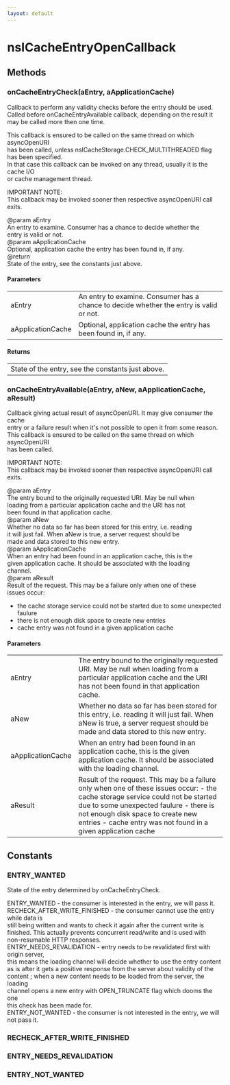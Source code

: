 ```yaml
---
layout: default
---
```


# nsICacheEntryOpenCallback #

## Methods ##

### onCacheEntryCheck(aEntry, aApplicationCache) ###
  
Callback to perform any validity checks before the entry should be used.  
Called before onCacheEntryAvailable callback, depending on the result it  
may be called more then one time.  
  
This callback is ensured to be called on the same thread on which asyncOpenURI  
has been called, unless nsICacheStorage.CHECK_MULTITHREADED flag has been specified.  
In that case this callback can be invoked on any thread, usually it is the cache I/O  
or cache management thread.  
  
IMPORTANT NOTE:   
This callback may be invoked sooner then respective asyncOpenURI call exits.  
  
@param aEntry  
   An entry to examine.  Consumer has a chance to decide whether the  
   entry is valid or not.  
@param aApplicationCache  
   Optional, application cache the entry has been found in, if any.  
@return  
   State of the entry, see the constants just above.  
  

#### Parameters ####

<table>

<tr>
<td>aEntry</td>
<td>   An entry to examine.  Consumer has a chance to decide whether the  
   entry is valid or not.  
</td>
</tr>

<tr>
<td>aApplicationCache</td>
<td>   Optional, application cache the entry has been found in, if any.  
</td>
</tr>

</table>

#### Returns ####

<table>

<tr>
<td>   State of the entry, see the constants just above.  
</td>
</tr>

</table>

### onCacheEntryAvailable(aEntry, aNew, aApplicationCache, aResult) ###
  
Callback giving actual result of asyncOpenURI.  It may give consumer the cache   
entry or a failure result when it's not possible to open it from some reason.  
This callback is ensured to be called on the same thread on which asyncOpenURI  
has been called.  
  
IMPORTANT NOTE:   
This callback may be invoked sooner then respective asyncOpenURI call exits.  
  
@param aEntry  
   The entry bound to the originally requested URI.  May be null when  
   loading from a particular application cache and the URI has not  
   been found in that application cache.  
@param aNew  
   Whether no data so far has been stored for this entry, i.e. reading  
   it will just fail.  When aNew is true, a server request should be  
   made and data stored to this new entry.  
@param aApplicationCache  
   When an entry had been found in an application cache, this is the  
   given application cache.  It should be associated with the loading  
   channel.  
@param aResult  
   Result of the request.  This may be a failure only when one of these  
   issues occur:  
   - the cache storage service could not be started due to some unexpected  
     faulure  
   - there is not enough disk space to create new entries  
   - cache entry was not found in a given application cache  
  

#### Parameters ####

<table>

<tr>
<td>aEntry</td>
<td>   The entry bound to the originally requested URI.  May be null when  
   loading from a particular application cache and the URI has not  
   been found in that application cache.  
</td>
</tr>

<tr>
<td>aNew</td>
<td>   Whether no data so far has been stored for this entry, i.e. reading  
   it will just fail.  When aNew is true, a server request should be  
   made and data stored to this new entry.  
</td>
</tr>

<tr>
<td>aApplicationCache</td>
<td>   When an entry had been found in an application cache, this is the  
   given application cache.  It should be associated with the loading  
   channel.  
</td>
</tr>

<tr>
<td>aResult</td>
<td>   Result of the request.  This may be a failure only when one of these  
   issues occur:  
   - the cache storage service could not be started due to some unexpected  
     faulure  
   - there is not enough disk space to create new entries  
   - cache entry was not found in a given application cache  
</td>
</tr>

</table>

## Constants ##

### ENTRY_WANTED ###
  
State of the entry determined by onCacheEntryCheck.  
  
ENTRY_WANTED - the consumer is interested in the entry, we will pass it.  
RECHECK_AFTER_WRITE_FINISHED - the consumer cannot use the entry while data is  
   still being written and wants to check it again after the current write is  
   finished. This actually prevents concurrent read/write and is used with  
   non-resumable HTTP responses.  
ENTRY_NEEDS_REVALIDATION - entry needs to be revalidated first with origin server,  
   this means the loading channel will decide whether to use the entry content  
   as is after it gets a positive response from the server about validity of the  
   content ; when a new content needs to be loaded from the server, the loading  
   channel opens a new entry with OPEN_TRUNCATE flag which dooms the one  
   this check has been made for.  
ENTRY_NOT_WANTED - the consumer is not interested in the entry, we will not pass it.  
  

### RECHECK_AFTER_WRITE_FINISHED ###

### ENTRY_NEEDS_REVALIDATION ###

### ENTRY_NOT_WANTED ###
